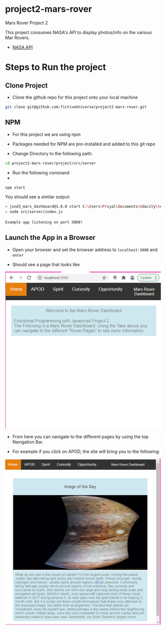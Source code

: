 # project2-mars-rover

Mars Rover Project 2

This project consumes NASA's API to display photos/info on the various Mar Rovers.

- [NASA API](https://api.nasa.gov/)


# Steps to Run the project

## Clone Project
- Clone the github repo for this project onto your local machine

```bash 
git clone git@github.com:fictiveUniverse/project2-mars-rover.git
```


## NPM
- For this project we are using npm
- Packages needed for NPM are pre-installed and added to this git repo 

- Change Directory to the following path: 

```bash 
cd project2-mars-rover/project/src/server
```

- Run the following command
-  
```bash
npm start
```

You should see a similar output: 

```bash 
> jsnd3_mars_dashboard@1.0.0 start C:\Users\Priyal\Documents\Udacity\test-submission\project2-mars-rover\project
> node src/server/index.js

Example app listening on port 3000!
```

## Launch the App in a Browser

- Open your browser and set the browser address to `localhost:3000` and `enter`

- Should see a page that looks like 

![](assests/screenshot-index.png)

- From here you can navigate to the different pages by using the top Navigation Bar. 

- For example if you click on APOD, the site will bring you to the following: 

![](assests/screenshot-apod.png)